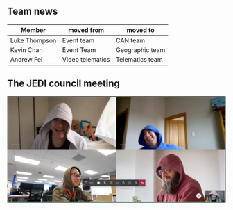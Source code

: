 ## Team news
| Member | moved from | moved to |
|--------|------------|----------|
|Luke Thompson|Event team|CAN team|
|Kevin Chan|Event Team|Geographic team|
|Andrew Fei|Video telematics|Telematics team|
## The JEDI council meeting
![](images/2022-08-25_10-04.png)